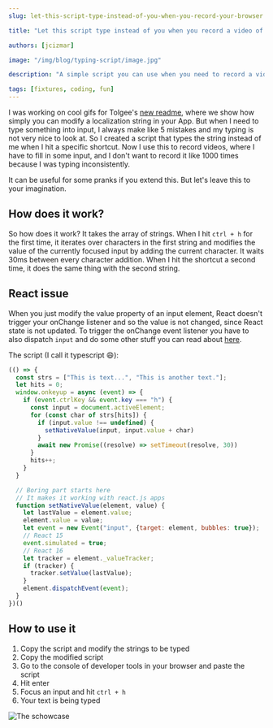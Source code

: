 ```yaml
---
slug: let-this-script-type-instead-of-you-when-you-record-your-browser

title: "Let this script type instead of you when you record a video of your browser ⌨"

authors: [jcizmar]

image: "/img/blog/typing-script/image.jpg"

description: "A simple script you can use when you need to record a video where you type something in the browser."

tags: [fixtures, coding, fun]
---
```


I was working on cool gifs for Tolgee's [new readme](https://github.com/tolgee/tolgee-platform/blob/main/README.md),
where we show how simply you can modify a localization string in your App. But when I need to type something into input,
I always make like 5 mistakes and my typing is not very nice to look at. So I created a script that types the string
instead of me when I hit a specific shortcut. Now I use this to record videos, where I have to fill in some input, and I
don't want to record it like 1000 times because I was typing inconsistently.

It can be useful for some pranks if you extend this. But let's leave this to your imagination.

<!--truncate-->

## How does it work?

So how does it work? It takes the array of strings. When I hit `ctrl + h` for the first time, it iterates over
characters in the first string and modifies the value of the currently focused input by adding the current character. It waits 30ms
between every character addition. When I hit the shortcut a second time, it does the same thing with the second string.

## React issue

When you just modify the value property of an input element, React doesn't trigger your onChange listener and so the value is not changed,
since React state is not updated. To trigger the onChange event listener you have to also dispatch `input` and do some
other stuff you can read
about [here](https://stackoverflow.com/questions/30683628/react-js-setting-value-of-input/52486921#52486921).

The script (I call it typescript 😄):


```js
(() => {
  const strs = ["This is text...", "This is another text."];
  let hits = 0;
  window.onkeyup = async (event) => {
    if (event.ctrlKey && event.key === "h") {
      const input = document.activeElement;
      for (const char of strs[hits]) {
        if (input.value !== undefined) {
          setNativeValue(input, input.value + char)
        }
        await new Promise((resolve) => setTimeout(resolve, 30))
      }
      hits++;
    }
  }

  // Boring part starts here
  // It makes it working with react.js apps
  function setNativeValue(element, value) {
    let lastValue = element.value;
    element.value = value;
    let event = new Event("input", {target: element, bubbles: true});
    // React 15
    event.simulated = true;
    // React 16
    let tracker = element._valueTracker;
    if (tracker) {
      tracker.setValue(lastValue);
    }
    element.dispatchEvent(event);
  }
})()
```

## How to use it

1. Copy the script and modify the strings to be typed
2. Copy the modified script
3. Go to the console of developer tools in your browser and paste the script
4. Hit enter
5. Focus an input and hit `ctrl + h`
6. Your text is being typed

![The schowcase](/img/blog/typing-script/show.gif)
